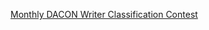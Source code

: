[Monthly DACON Writer Classification Contest](https://dacon.io/competitions/official/235670/overview/description)  
